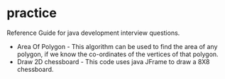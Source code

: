 # practice
Reference Guide for java development interview questions.
<ul><li>Area Of Polygon - This algorithm can be used to find the area of any polygon, if we know the co-ordinates of the vertices of that polygon.</li><li>Draw 2D chessboard - This code uses java JFrame to draw a 8X8 chessboard.</li></ul>
